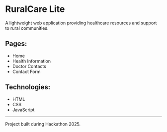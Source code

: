 # RuralCare Lite

A lightweight web application providing healthcare resources and support to rural communities.

## Pages:
- Home
- Health Information
- Doctor Contacts
- Contact Form

## Technologies:
- HTML
- CSS
- JavaScript

---

Project built during Hackathon 2025.